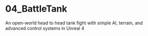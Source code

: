 # 04_BattleTank
An open-world head to head tank fight with simple AI, terrain, and advanced control systems in Unreal 4
